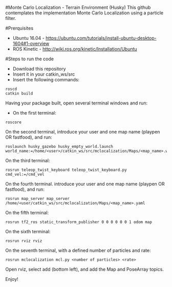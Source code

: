 #Monte Carlo Localization - Terrain Environment (Husky)
This github contemplates the implementation Monte Carlo Localization using a particle filter.

#Prerquisites
- Ubuntu 16.04 - https://ubuntu.com/tutorials/install-ubuntu-desktop-1604#1-overview
- ROS Kinetic - http://wiki.ros.org/kinetic/Installation/Ubuntu

#Steps to run the code
- Download this repository
- Insert it in your catkin_ws/src
- Insert the following commands:
```
roscd
catkin build
```

Having your package built, open several terminal windows and run:
- On the first terminal:
```
roscore
```
On the second terminal, introduce your user and one map name (playpen OR fastfood), and run:
```
roslaunch husky_gazebo husky_empty_world.launch world_name:=/home/<user>/catkin_ws/src/mclocalization/Maps/<map_name>.world
```
On the third terminal:
```
rosrun teleop_twist_keyboard teleop_twist_keyboard.py cmd_vel:=/cmd_vel
```
On the fourth terminal. introduce your user and one map name (playpen OR fastfood), and run:
```
rosrun map_server map_server /home/<user/catkin_ws/src/mclocalization/Maps/<map_name>.yaml
```
On the fifth terminal:
```
rosrun tf2_ros static_transform_publisher 0 0 0 0 0 0 1 odom map
```
On the sixth terminal:
```
rosrun rviz rviz 
```
On the seventh terminal, with a defined number of particles and rate:
```
rosrun mclocalization mcl.py <number of particles> <rate>
```

Open rviz, select add (bottom left), and add the Map and PoseArray topics.

Enjoy!
